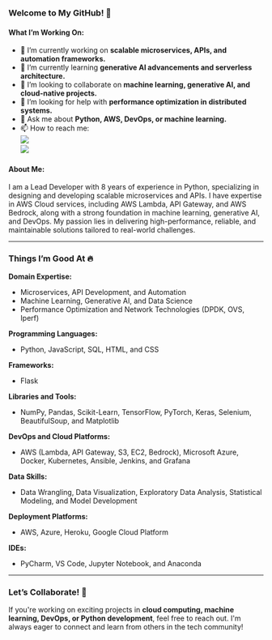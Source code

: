 ### Welcome to My GitHub! 👋  

#### **What I’m Working On:**  
- 🔭 I’m currently working on **scalable microservices, APIs, and automation frameworks.**  
- 🌱 I’m currently learning **generative AI advancements and serverless architecture.**  
- 👯 I’m looking to collaborate on **machine learning, generative AI, and cloud-native projects.**  
- 🤔 I’m looking for help with **performance optimization in distributed systems.**  
- 💬 Ask me about **Python, AWS, DevOps, or machine learning.**  
- 📫 How to reach me:  
  [<img target="_blank" src="https://img.icons8.com/doodle/64/000000/linkedin-circled.png"/>](https://www.linkedin.com/in/er-radheshyam-tiwari/)  
  [<img target="_blank" src="https://img.icons8.com/cotton/64/000000/whatsapp--v4.png"/>](https://wa.me/917007251189)  

#### **About Me:**  
I am a Lead Developer with 8 years of experience in Python, specializing in designing and developing scalable microservices and APIs. I have expertise in AWS Cloud services, including AWS Lambda, API Gateway, and AWS Bedrock, along with a strong foundation in machine learning, generative AI, and DevOps. My passion lies in delivering high-performance, reliable, and maintainable solutions tailored to real-world challenges.

---

### Things I’m Good At 🔥  

**Domain Expertise:**  
- Microservices, API Development, and Automation  
- Machine Learning, Generative AI, and Data Science  
- Performance Optimization and Network Technologies (DPDK, OVS, Iperf)  

**Programming Languages:**  
- Python, JavaScript, SQL, HTML, and CSS  

**Frameworks:**  
- Flask  

**Libraries and Tools:**  
- NumPy, Pandas, Scikit-Learn, TensorFlow, PyTorch, Keras, Selenium, BeautifulSoup, and Matplotlib  

**DevOps and Cloud Platforms:**  
- AWS (Lambda, API Gateway, S3, EC2, Bedrock), Microsoft Azure, Docker, Kubernetes, Ansible, Jenkins, and Grafana  

**Data Skills:**  
- Data Wrangling, Data Visualization, Exploratory Data Analysis, Statistical Modeling, and Model Development  

**Deployment Platforms:**  
- AWS, Azure, Heroku, Google Cloud Platform  

**IDEs:**  
- PyCharm, VS Code, Jupyter Notebook, and Anaconda  

---

### Let’s Collaborate! 🤝  
If you're working on exciting projects in **cloud computing, machine learning, DevOps, or Python development**, feel free to reach out. I'm always eager to connect and learn from others in the tech community!  
